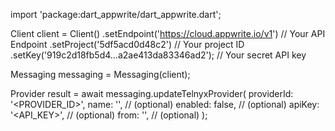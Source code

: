 import 'package:dart_appwrite/dart_appwrite.dart';

Client client = Client()
    .setEndpoint('https://cloud.appwrite.io/v1') // Your API Endpoint
    .setProject('5df5acd0d48c2') // Your project ID
    .setKey('919c2d18fb5d4...a2ae413da83346ad2'); // Your secret API key

Messaging messaging = Messaging(client);

Provider result = await messaging.updateTelnyxProvider(
    providerId: '<PROVIDER_ID>',
    name: '<NAME>', // (optional)
    enabled: false, // (optional)
    apiKey: '<API_KEY>', // (optional)
    from: '<FROM>', // (optional)
);
